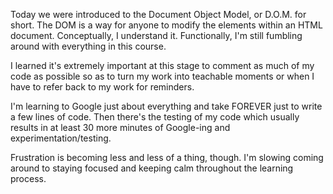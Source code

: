 Today we were introduced to the Document Object Model, or D.O.M. for short.  The DOM is a way for anyone to modify the elements within an HTML document.  Conceptually, I understand it.  Functionally, I'm still fumbling around with everything in this course.

I learned it's extremely important at this stage to comment as much of my code as possible so as to turn my work into teachable moments or when I have to refer back to my work for reminders.

I'm learning to Google just about everything and take FOREVER just to write a few lines of code.  Then there's the testing of my code which usually results in at least 30 more minutes of Google-ing and experimentation/testing.

Frustration is becoming less and less of a thing, though.  I'm slowing coming around to staying focused and keeping calm throughout the learning process.
